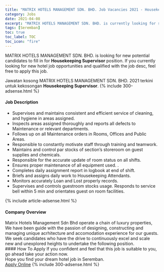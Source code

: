 ```yaml
---
title: "MATRIX HOTELS MANAGEMENT SDN. BHD. Job Vacancies 2021 - Housekeeping Supervisor" 
category: Jobs 
date: 2021-04-08 
excerpt: "MATRIX HOTELS MANAGEMENT SDN. BHD. is currently looking for suitable person to fill in the Housekeeping Supervisor which positioned at Seremban" 
tags: [Seremban] 
toc: true 
toc_label: TOC 
toc_icon: "fire" 
--- 
```


<p>MATRIX HOTELS MANAGEMENT SDN. BHD. is looking for new potential candidates to fill in for <b>Housekeeping Supervisor</b> position. If you currently looking for new hotel job opportunities and qualified with the job desc, feel free to apply this job.
</p>Jawatan kosong MATRIX HOTELS MANAGEMENT SDN. BHD. 2021 terkini untuk kekosongan <b>Housekeeping Supervisor</b>. 
{% include 300-adsense.html %} 
<div><div><h4>Job Description</h4></div><div><div><span><div><ul><li>Supervises and maintains consistent and efficient service of cleaning, and hygiene in areas assigned.</li><li>Inspects areas assigned thoroughly and reports all defects to Maintenance or relevant departments.</li><li>Follows up on all Maintenance orders in Rooms, Offices and Public Areas.</li><li>Responsible to constantly motivate staff through training and teamwork.</li><li>Maintains and control par stocks of section&#8217;s storeroom on guest supplies and chemicals.</li><li>Responsible for the accurate update of room status on all shifts.</li><li>Ensures proper maintenance of all equipment used. .</li><li>Completes daily assignment report in logbook at end of shift.</li><li>Briefs and assigns daily work to Housekeeping Attendants.</li><li>Monitors accurately Loan and Lost properly records.</li><li>Supervises and controls guestroom stocks usage. Responds to service bell within 5 min and orientates guest on room facilities.&#160;</li></ul></div></span></div></div></div> 
{% include article-adsense.html %} 
<div><div><h4>Company Overview</h4></div><div><div><span><div><div>Matrix Hotels Management Sdn Bhd operate a chain of luxury properties, We have been guide with the passion of designing, constructing and managing unique acrhitecture and accomodation experience for our guests. We seek candidates who have the drive to continuously excel and scale new and unexplored heights to undertake the following position.</div></div></span></div></div></div> 
#### How To Apply 
If you confident and feel that this job is suitable to you, go ahead take your action now. <br/> 
Hope you find your dream hotel job in Seremban. <br/> 
<a href="https://www.jobstreet.com.my/en/job/housekeeping-supervisor-4529441?jobId=jobstreet-my-job-4529441" class="btn btn--info" target="_blank" rel="nofollow noopenner">Apply Online</a> 
{% include 300-adsense.html %} 